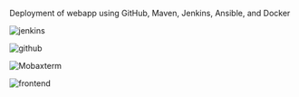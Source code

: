 Deployment of webapp using GitHub, Maven, Jenkins, Ansible, and Docker

![jenkins](https://github.com/user-attachments/assets/766eb894-0321-418b-97eb-586b81af3d76)

![github](https://github.com/user-attachments/assets/78809b44-fffc-4345-a52f-a98b4f2a5a2e)

![Mobaxterm](https://github.com/user-attachments/assets/dc1bce98-853c-46e5-86d1-bcd71d573bd0)

![frontend](https://github.com/user-attachments/assets/69cf86c5-b789-4823-a32a-278e278df25e)
